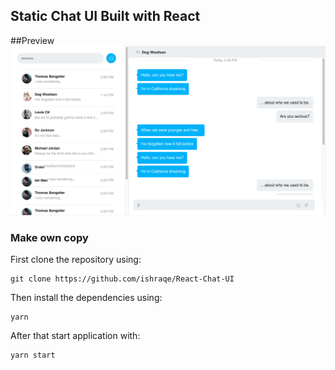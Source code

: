 
## Static Chat UI Built with React 

##Preview
![Preview](./src/DB/preview.png)

### Make own copy

First clone the repository using:

    git clone https://github.com/ishraqe/React-Chat-UI

Then install the dependencies using:

    yarn


After that start application with:

    yarn start